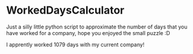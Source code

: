 # WorkedDaysCalculator

Just a silly little python script to approximate the number of days that you have worked for a company, hope you enjoyed the small puzzle :D

I apprently worked 1079 days with my current company!
